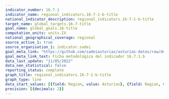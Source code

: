 ```yaml
---
indicator_number: 16.7.1
indicator_name: regional_indicators.16-7-1-b-title
national_indicator_description: regional_indicators.16-7-1-b-title
target_name: global_targets.16-7-title
goal_name: global_goals.16-title
computation_units: units.IX
national_geographical_coverage: regional
source_active_1: true
source_organisation_1: indicator.sadei
goal_meta_link: "https://github.com/sadeiasturias/asturias-datos/raw/develop/descargas/metodologia/16.7.1.b.pdf"
goal_meta_link_text: Ficha metodológica del indicador 16.7.1.b
data_last_update: "11/05/2022"
data_non_statistical: false
reporting_status: complete
graph_title: regional_indicators.16-7-1-b-title
graph_type: line
data_start_values: [{field: Region, value: Asturias}, {field: Region, value: España}]
precision: [{decimals: 2}]
---
```

